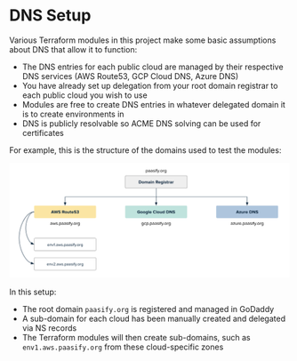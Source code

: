 # DNS Setup

Various Terraform modules in this project make some basic assumptions about DNS that allow it to function:
- The DNS entries for each public cloud are managed by their respective DNS services (AWS Route53, GCP Cloud DNS, Azure DNS)
- You have already set up delegation from your root domain registrar to each public cloud you wish to use
- Modules are free to create DNS entries in whatever delegated domain it is to create environments in
- DNS is publicly resolvable so ACME DNS solving can be used for certificates

For example, this is the structure of the domains used to test the modules:

![architecture](dns-structure.png)

In this setup:
- The root domain `paasify.org` is registered and managed in GoDaddy
- A sub-domain for each cloud has been manually created and delegated via NS records
- The Terraform modules will then create sub-domains, such as `env1.aws.paasify.org` from these cloud-specific zones